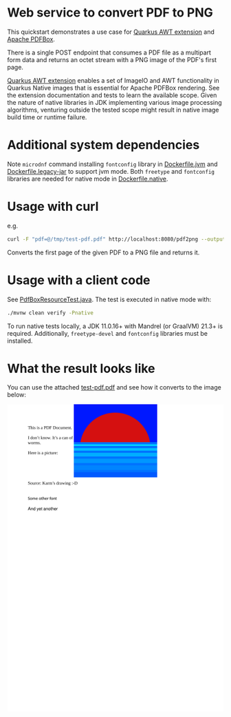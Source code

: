 # Web service to convert PDF to PNG

This quickstart demonstrates a use case for [Quarkus AWT extension](https://github.com/quarkusio/quarkus/tree/main/extensions/awt) and [Apache PDFBox](https://github.com/apache/pdfbox).

There is a single POST endpoint that consumes a PDF file as a multipart form data
and returns an octet stream with a PNG image of the PDF's first page.

[Quarkus AWT extension](https://github.com/quarkusio/quarkus/tree/main/extensions/awt) enables a set of
ImageIO and AWT functionality in Quarkus Native images that is essential for Apache PDFBox rendering.
See the extension documentation and tests to learn the available scope.
Given the nature of native libraries in JDK implementing various image processing algorithms,
venturing outside the tested scope might result in native image build time or runtime failure.

# Additional system dependencies
Note `microdnf` command installing `fontconfig` library in [Dockerfile.jvm](./src/main/docker/Dockerfile.jvm)
and [Dockerfile.legacy-jar](./src/main/docker/Dockerfile.legacy-jar) to support jvm mode. 
Both `freetype` and `fontconfig` libraries are needed for native mode in [Dockerfile.native](./src/main/docker/Dockerfile.native).

# Usage with curl

e.g.

```bash
curl -F "pdf=@/tmp/test-pdf.pdf" http://localhost:8080/pdf2png --output /tmp/result.png;
```

Converts the first page of the given PDF to a PNG file and returns it.

# Usage with a client code

See [PdfBoxResourceTest.java](./src/test/java/org/acme/awt/rest/PdfBoxResourceTest.java). The test is executed
in native mode with:

```bash
./mvnw clean verify -Pnative
```
To run native tests locally, a JDK 11.0.16+ with Mandrel (or GraalVM) 21.3+ is required.
Additionally, `freetype-devel` and `fontconfig` libraries must be installed. 

# What the result looks like

You can use the attached [test-pdf.pdf](./src/test/resources/test-pdf.pdf) and see how it converts to the image below:

![Alt text](./doc/example.png)
